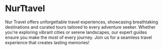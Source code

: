 # NurTtavel
Nur Travel offers unforgettable travel experiences, showcasing breathtaking destinations and curated tours tailored to every adventure seeker. Whether you're exploring vibrant cities or serene landscapes, our expert guides ensure you make the most of every journey. Join us for a seamless travel experience that creates lasting memories!
